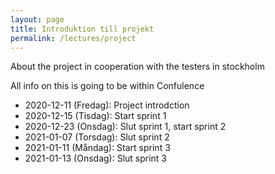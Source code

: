 ```yaml
---
layout: page
title: Introduktion till projekt
permalink: /lectures/project
---
```


About the project in cooperation with the testers in stockholm

All info on this is going to be within Confulence

* 2020-12-11 (Fredag): Project introdction
* 2020-12-15 (Tisdag): Start sprint 1
* 2020-12-23 (Onsdag): Slut sprint 1, start sprint 2
* 2021-01-07 (Torsdag): Slut sprint 2
* 2021-01-11 (Måndag): Start sprint 3
* 2021-01-13 (Onsdag): Slut sprint 3